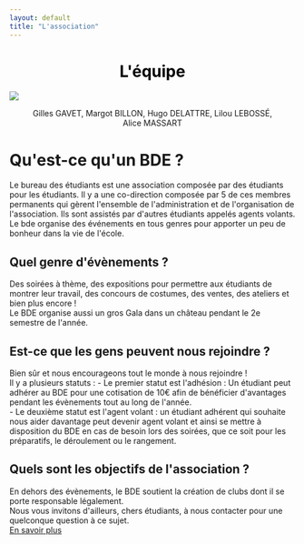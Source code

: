 ```yaml
---
layout: default
title: "L'association"
---
```


<h1 style="text-align: center; color: black;">L'équipe</h1>

<a href="https://drive.google.com/file/d/1KkNyCm_52H9wUw4vD9HHK2-zXuHF3eWs/view?usp=drive_link" target="_blank"><img class="photo-centree" src="../assets/images/equipe-et-planning/photo-equipe.png" border="0"></a>
    
<p style="text-align: center;">Gilles&nbsp;GAVET, Margot&nbsp;BILLON, Hugo&nbsp;DELATTRE, Lilou&nbsp;LEBOSSÉ, Alice&nbsp;MASSART</p>

# Qu'est-ce qu'un BDE ?

<p>Le bureau des étudiants est une association composée par des étudiants pour les étudiants. Il y a une co-direction composée par 5 de ces membres permanents qui gèrent l'ensemble de l'administration et de l'organisation de l'association. 
Ils sont assistés par d'autres étudiants appelés agents volants. <br>
Le bde organise des événements en tous genres pour apporter un peu de bonheur dans la vie de l'école.</p>

## Quel genre d'évènements ?

<p>Des soirées à thème, des expositions pour permettre aux étudiants de montrer leur travail, des concours de costumes, des ventes, des ateliers et bien plus encore ! <br>
Le BDE organise aussi un gros Gala dans un château pendant le 2e semestre de l'année.</p>

## Est-ce que les gens peuvent nous rejoindre ?

<p>Bien sûr et nous encourageons tout le monde à nous rejoindre ! <br>
Il y a plusieurs statuts :
- Le premier statut est l'adhésion : Un étudiant peut adhérer au BDE pour une cotisation de 10€ afin de bénéficier d'avantages pendant les évènements tout au long de l'année.<br>
- Le deuxième statut est l'agent volant : un étudiant adhérent qui souhaite nous aider davantage peut devenir agent volant et ainsi se mettre à disposition du BDE en cas de besoin lors des soirées, que ce soit pour les préparatifs, le déroulement ou le rangement.</p>

## Quels sont les objectifs de l'association ?

<p>En dehors des évènements, le BDE soutient la création de clubs dont il se porte responsable légalement. <br>
Nous vous invitons d'ailleurs, chers étudiants, à nous contacter pour une quelconque question à ce sujet. <br>
<a href="{{ '/activites/' | relative_url }}">En savoir plus</a></p>